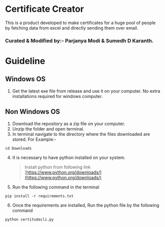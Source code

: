 # Certificate Creator
This is a product developed to make certificates for a huge pool of people by fetching data from excel and directly sending them over email.
### Curated & Modified by:- Parjanya Modi & Sumedh D Karanth.

# Guideline

## Windows OS
1. Get the latest exe file from release and use it on your computer. No extra installations required for windows computer.

## Non Windows OS
1. Download the repository as a zip file on your computer.
2. Unzip the folder and open terminal.
3. In terminal navigate to the directory where the files downloaded are stored.
For Example:- 
```cli
cd Downloads
```
4. It is necessary to have python installed on your system.
    > Install python from following link [https://www.python.org/downloads/](https://www.python.org/downloads/)
5. Run the following command in the terminal
```cli
pip install -r requirements.txt
```
6. Once the requirements are installed, Run the python file by the following command
```cli
python certitudecli.py
```
